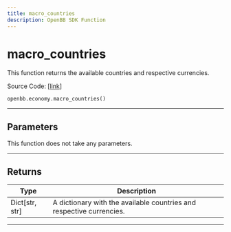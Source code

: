 ```yaml
---
title: macro_countries
description: OpenBB SDK Function
---
```


# macro_countries

This function returns the available countries and respective currencies.

Source Code: [[link](https://github.com/OpenBB-finance/OpenBBTerminal/tree/main/openbb_terminal/economy/econdb_model.py#L644)]

```python
openbb.economy.macro_countries()
```

---

## Parameters

This function does not take any parameters.

---

## Returns

| Type | Description |
| ---- | ----------- |
| Dict[str, str] | A dictionary with the available countries and respective currencies. |
---

